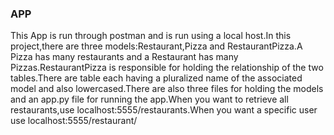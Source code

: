 ### APP

This App is run through postman and is run using a local host.In this project,there are three models:Restaurant,Pizza and RestaurantPizza.A Pizza has many restaurants and a Restaurant has many Pizzas.RestaurantPizza is responsible for holding the relationship of the two tables.There are table each having a pluralized name of the associated model and also lowercased.There are also three files for holding the models and an app.py file for running the app.When you want to retrieve all restaurants,use localhost:5555/restaurants.When you want a specific user use localhost:5555/restaurant/<theidoftherestaurant>
